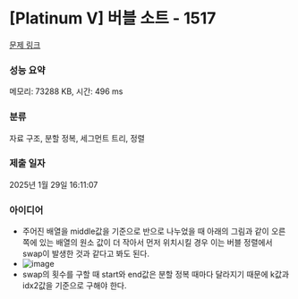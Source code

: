 # [Platinum V] 버블 소트 - 1517 

[문제 링크](https://www.acmicpc.net/problem/1517) 

### 성능 요약

메모리: 73288 KB, 시간: 496 ms

### 분류

자료 구조, 분할 정복, 세그먼트 트리, 정렬

### 제출 일자

2025년 1월 29일 16:11:07

### 아이디어
* 주어진 배열을 middle값을 기준으로 반으로 나누었을 때 아래의 그림과 같이 오른쪽에 있는 배열의 원소 값이 더 작아서 먼저 위치시킬 경우 이는 버블 정렬에서 swap이 발생한 것과 같다고 봐도 된다.
* ![image](https://github.com/user-attachments/assets/21fd13f1-e7bb-4d0a-b8af-0d5aac2d91b8)
* swap의 횟수를 구할 때 start와 end값은 분할 정복 때마다 달라지기 때문에 k값과 idx2값을 기준으로 구해야 한다.


